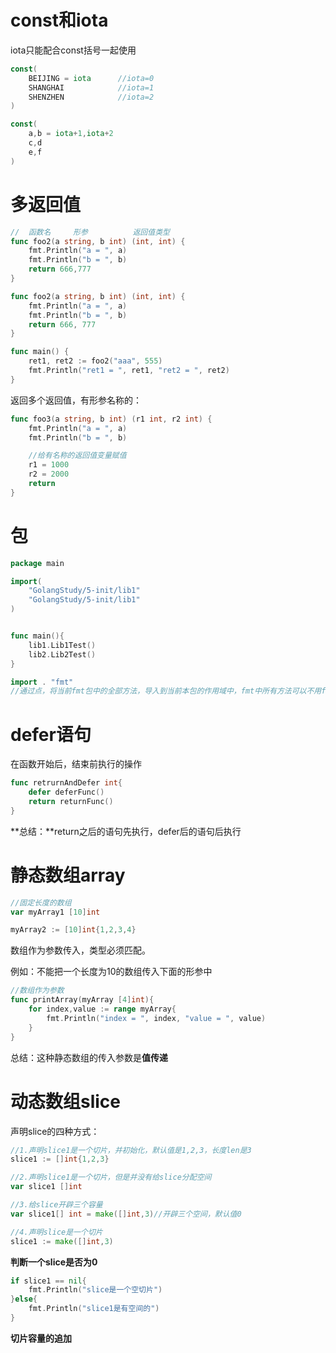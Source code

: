 # const和iota

iota只能配合const括号一起使用

```go
const(
	BEIJING = iota		//iota=0
    SHANGHAI			//iota=1
    SHENZHEN			//iota=2
)

const(
	a,b = iota+1,iota+2
    c,d
    e,f
)
```





# 多返回值

```go
//	函数名		形参			返回值类型
func foo2(a string, b int) (int, int) {
	fmt.Println("a = ", a)
	fmt.Println("b = ", b)
	return 666,777
}
```

```go
func foo2(a string, b int) (int, int) {
	fmt.Println("a = ", a)
	fmt.Println("b = ", b)
	return 666, 777
}

func main() {
	ret1, ret2 := foo2("aaa", 555)
	fmt.Println("ret1 = ", ret1, "ret2 = ", ret2)
}
```



返回多个返回值，有形参名称的：

```go
func foo3(a string, b int) (r1 int, r2 int) {
	fmt.Println("a = ", a)
	fmt.Println("b = ", b)

	//给有名称的返回值变量赋值
	r1 = 1000
	r2 = 2000
	return
}
```





# 包

```go
package main

import(
	"GolangStudy/5-init/lib1"
    "GolangStudy/5-init/lib1"
)


func main(){
    lib1.Lib1Test()
    lib2.Lib2Test()
}
```



```go
import . "fmt"
//通过点，将当前fmt包中的全部方法，导入到当前本包的作用域中，fmt中所有方法可以不用fmt.API来调用
```







# defer语句

在函数开始后，结束前执行的操作

```go
func retrurnAndDefer int{
    defer deferFunc()
    return returnFunc()
}
```

**总结：**return之后的语句先执行，defer后的语句后执行









# **静态数组array**

```go
//固定长度的数组
var myArray1 [10]int

myArray2 := [10]int{1,2,3,4}
```



数组作为参数传入，类型必须匹配。

例如：不能把一个长度为10的数组传入下面的形参中

```go
//数组作为参数
func printArray(myArray [4]int){
    for index,value := range myArray{
        fmt.Println("index = ", index, "value = ", value)
    }
}
```

总结：这种静态数组的传入参数是**值传递**







# **动态数组slice**

声明slice的四种方式：

```go
//1.声明slice1是一个切片，并初始化，默认值是1,2,3，长度len是3
slice1 := []int{1,2,3}

//2.声明slice1是一个切片，但是并没有给slice分配空间
var slice1 []int

//3.给slice开辟三个容量
var slice1[] int = make([]int,3)//开辟三个空间，默认值0

//4.声明slice是一个切片
slice1 := make([]int,3)
```



**判断一个slice是否为0**

```go
if slice1 == nil{
    fmt.Println("slice是一个空切片")
}else{
    fmt.Println("slice1是有空间的")
}
```





**切片容量的追加**